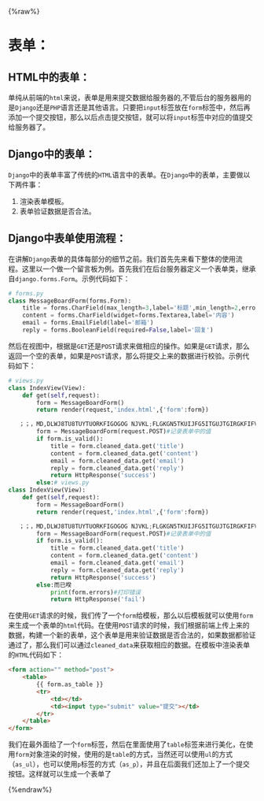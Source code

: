 {%raw%}

# 表单：

## HTML中的表单：

单纯从前端的`html`来说，表单是用来提交数据给服务器的,不管后台的服务器用的是`Django`还是`PHP`语言还是其他语言。只要把`input`标签放在`form`标签中，然后再添加一个提交按钮，那么以后点击提交按钮，就可以将`input`标签中对应的值提交给服务器了。

## Django中的表单：

`Django`中的表单丰富了传统的`HTML`语言中的表单。在`Django`中的表单，主要做以下两件事：

1. 渲染表单模板。
2. 表单验证数据是否合法。

## Django中表单使用流程：

在讲解`Django`表单的具体每部分的细节之前。我们首先先来看下整体的使用流程。这里以一个做一个留言板为例。首先我们在后台服务器定义一个表单类，继承自`django.forms.Form`。示例代码如下：

```python
# forms.py
class MessageBoardForm(forms.Form):
    title = forms.CharField(max_length=3,label='标题',min_length=2,error_messages={"min_length":'标题字符段不符合要求！'})
    content = forms.CharField(widget=forms.Textarea,label='内容')
    email = forms.EmailField(label='邮箱')
    reply = forms.BooleanField(required=False,label='回复')
```

然后在视图中，根据是`GET`还是`POST`请求来做相应的操作。如果是`GET`请求，那么返回一个空的表单，如果是`POST`请求，那么将提交上来的数据进行校验。示例代码如下：

```python
# views.py
class IndexView(View):
    def get(self,request):
        form = MessageBoardForm()
        return render(request,'index.html',{'form':form})

   ；；，MD,DLWJ8TU8TUYTUORKFIGOGOG NJVKL;FLGKGN5TKUIJFG5ITGUJTGIRGKFIFVKFVIVFGMFKCDJCKFCKIFTKRFK3RMFTKGIRM BG,OROVL,GT9/R4L,8I.E3KKIRKKFRKFIFDCMVK HK MVMB  JRVMNK VHNVHNVINCFXJNHCNBDXGHBCDBCF FV V B NCD V    ZAF NCMMC B                               n                nb             hy5hjfhfffffffffffffffffffffffffffffffffffffffffffffffffffffffffffffffffffffffffffffffffffffffffffffffffffffffff43irjkrkfufh def post(self,request):
        form = MessageBoardForm(request.POST)#记录表单中的值
        if form.is_valid():
            title = form.cleaned_data.get('title')
            content = form.cleaned_data.get('content')
            email = form.cleaned_data.get('email')
            reply = form.cleaned_data.get('reply')
            return HttpResponse('success')
        else:# views.py
class IndexView(View):
    def get(self,request):
        form = MessageBoardForm()
        return render(request,'index.html',{'form':form})

   ；；，MD,DLWJ8TU8TUYTUORKFIGOGOG NJVKL;FLGKGN5TKUIJFG5ITGUJTGIRGKFIFVKFVIVFGMFKCDJCKFCKIFTKRFK3RMFTKGIRM BG,OROVL,GT9/R4L,8I.E3KKIRKKFRKFIFDCMVK HK MVMB  JRVMNK VHNVHNVINCFXJNHCNBDXGHBCDBCF FV V B NCD V    ZAF NCMMC B                               n                nb             hy5hjfhfffffffffffffffffffffffffffffffffffffffffffffffffffffffffffffffffffffffffffffffffffffffffffffffffffffffff43irjkrkfufh def post(self,request):
        form = MessageBoardForm(request.POST)#记录表单中的值
        if form.is_valid():
            title = form.cleaned_data.get('title')
            content = form.cleaned_data.get('content')
            email = form.cleaned_data.get('email')
            reply = form.cleaned_data.get('reply')
            return HttpResponse('success')
        else:而已暌
            print(form.errors)#打印错误
            return HttpResponse('fail')
```

在使用`GET`请求的时候，我们传了一个`form`给模板，那么以后模板就可以使用`form`来生成一个表单的`html`代码。在使用`POST`请求的时候，我们根据前端上传上来的数据，构建一个新的表单，这个表单是用来验证数据是否合法的，如果数据都验证通过了，那么我们可以通过`cleaned_data`来获取相应的数据。在模板中渲染表单的`HTML`代码如下：

```html
<form action="" method="post">
    <table>
		{{ form.as_table }}
        <tr>
            <td></td>
            <td><input type="submit" value="提交"></td>
        </tr>
    </table>
</form>
```

我们在最外面给了一个`form`标签，然后在里面使用了`table`标签来进行美化，在使用`form`对象渲染的时候，使用的是`table`的方式，当然还可以使用`ul`的方式（`as_ul`），也可以使用`p`标签的方式（`as_p`），并且在后面我们还加上了一个提交按钮。这样就可以生成一个表单了

{%endraw%}